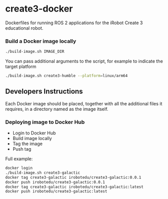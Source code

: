 # create3-docker

Dockerfiles for running ROS 2 applications for the iRobot Create 3 educational robot.

### Build a Docker image locally

```bash
./build-image.sh IMAGE_DIR
```

You can pass additional arguments to the script, for example to indicate the target platform

```bash
./build-image.sh create3-humble --platform=linux/arm64
```

## Developers Instructions

Each Docker image should be placed, together with all the additional files it requires, in a directory named as the image itself.

### Deploying image to Docker Hub

 - Login to Docker Hub
 - Build image locally
 - Tag the image
 - Push tag

 Full example:

```bash
docker login
./build-image.sh create3-galactic
docker tag create3-galactic irobotedu/create3-galactic:0.0.1
docker push irobotedu/create3-galactic:0.0.1
docker tag create3-galactic irobotedu/create3-galactic:latest
docker push irobotedu/create3-galactic:latest
```
